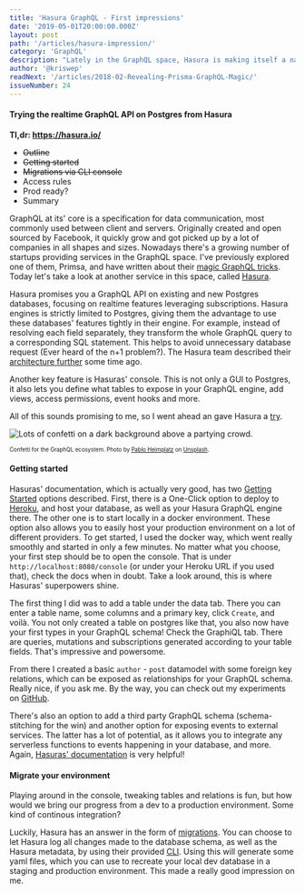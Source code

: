 ```yaml
---
title: 'Hasura GraphQL - First impressions'
date: '2019-05-01T20:00:00.000Z'
layout: post
path: '/articles/hasura-impression/'
category: 'GraphQL'
description: "Lately in the GraphQL space, Hasura is making itself a name as an engine for realtime GraphQL APIs on top of Postgres databases. Let's have a look!"
author: '@kriswep'
readNext: '/articles/2018-02-Revealing-Prisma-GraphQL-Magic/'
issueNumber: 24
---
```


#### Trying the realtime GraphQL API on Postgres from Hasura

**Tl,dr: https://hasura.io/**

- ~~Outline~~
- ~~Getting started~~
- ~~Migrations via CLI console~~
- Access rules
- Prod ready?
- Summary

GraphQL at its' core is a specification for data communication, most commonly used between client and servers. Originally created and open sourced by Facebook, it quickly grow and got picked up by a lot of companies in all shapes and sizes. Nowadays there's a growing number of startups providing services in the GraphQL space. I've previously explored one of them, Primsa, and have written about their [magic GraphQL tricks](/revealing-prismagraphql-magic/). Today let's take a look at another service in this space, called [Hasura](https://hasura.io/).

Hasura promises you a GraphQL API on existing and new Postgres databases, focusing on realtime features leveraging subscriptions. Hasura engines is strictly limited to Postgres, giving them the advantage to use these databases' features tightly in their engine. For example, instead of resolving each field separately, they transform the whole GraphQL query to a corresponding SQL statement. This helps to avoid unnecessary database request (Ever heard of the n+1 problem?). The Hasura team described their [architecture further](https://blog.hasura.io/architecture-of-a-high-performance-graphql-to-sql-server-58d9944b8a87/) some time ago.

Another key feature is Hasuras' console. This is not only a GUI to Postgres, it also lets you define what tables to expose in your GraphQL engine, add views, access permissions, event hooks and more.

All of this sounds promising to me, so I went ahead an gave Hasura a [try](https://github.com/kriswep/hasura-testdrive).

![Lots of confetti on a dark background above a partying crowd.](graphql-confetti.jpg)

<p><sub><sup>Confetti for the GraphQL ecosystem. Photo by <a href="https://unsplash.com/@pabloheimplatz">Pablo Heimplatz</a> on <a href="https://unsplash.com/photos/ZODcBkEohk8">Unsplash</a>.</sup></sub></p>

#### Getting started

Hasuras' documentation, which is actually very good, has two [Getting Started](https://docs.hasura.io/1.0/graphql/manual/getting-started/index.html) options described. First, there is a One-Click option to deploy to [Heroku](https://www.heroku.com/), and host your database, as well as your Hasura GraphQL engine there. The other one is to start locally in a docker environment. These option also allows you to easily host your production environment on a lot of different providers. To get started, I used the docker way, which went really smoothly and started in only a few minutes.
No matter what you choose, your first step should be to open the console. That is under `http://localhost:8080/console` (or under your Heroku URL if you used that), check the docs when in doubt. Take a look around, this is where Hasuras' superpowers shine.

The first thing I did was to add a table under the data tab. There you can enter a table name, some columns and a primary key, click `Create`, and voilà. You not only created a table on postgres like that, you also now have your first types in your GraphQL schema! Check the GraphiQL tab. There are queries, mutations and subscriptions generated according to your table fields. That's impressive and powersome.

From there I created a basic `author` - `post` datamodel with some foreign key relations, which can be exposed as relationships for your GraphQL schema. Really nice, if you ask me. By the way, you can check out my experiments on [GitHub](https://github.com/kriswep/hasura-testdrive).

There's also an option to add a third party GraphQL schema (schema-stitching for the win) and another option for exposing events to external services. The latter has a lot of potential, as it allows you to integrate any serverless functions to events happening in your database, and more. Again, [Hasuras' documentation](https://docs.hasura.io/1.0/graphql/manual/event-triggers/index.html) is very helpful!

#### Migrate your environment

Playing around in the console, tweaking tables and relations is fun, but how would we bring our progress from a dev to a production environment. Some kind of continous integration?

Luckily, Hasura has an answer in the form of [migrations](https://docs.hasura.io/1.0/graphql/manual/migrations/index.html). You can choose to let Hasura log all changes made to the database schema, as well as the Hasura metadata, by using their provided [CLI](https://docs.hasura.io/1.0/graphql/manual/hasura-cli/index.html). Using this will generate some yaml files, which you can use to recreate your local dev database in a staging and production environment. This made a really good impression on me.
